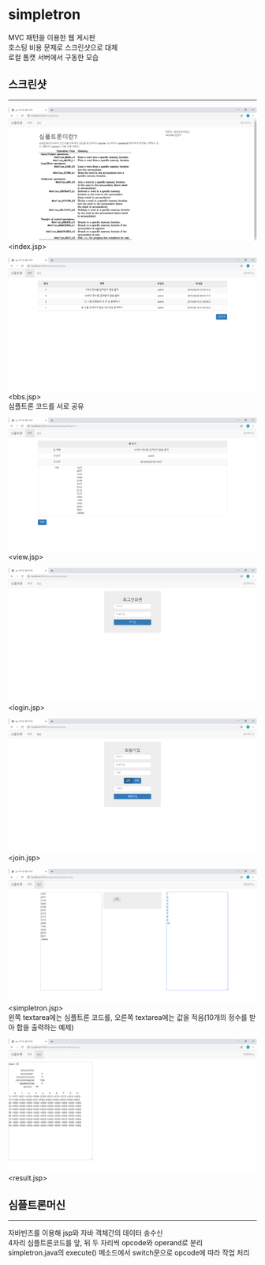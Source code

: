 # simpletron

MVC 패턴을 이용한 웹 게시판   
호스팅 비용 문제로 스크린샷으로 대체   
로컬 톰캣 서버에서 구동한 모습



## 스크린샷
-------

![index](./screenshot/index.PNG)   
<index.jsp>   


![bbs](./screenshot/bbs.PNG)   
<bbs.jsp>   
심플트론 코드를 서로 공유   


![view](./screenshot/view.PNG)   
<view.jsp>   


![login](./screenshot/login.PNG)   
<login.jsp>   


![join](./screenshot/join.PNG)   
<join.jsp>   


![simpletron](./screenshot/simpletron.PNG)   
<simpletron.jsp>   
왼쪽 textarea에는 심플트론 코드를, 오른쪽 textarea에는 값을 적음(10개의 정수를 받아 합을 출력하는 예제)   


![result](./screenshot/result.PNG)   
<result.jsp>   




## 심플트론머신
*****
자바빈즈를 이용해 jsp와 자바 객체간의 데이터 송수신  
4자리 심플트론코드를 앞, 뒤 두 자리씩 opcode와 operand로 분리  
simpletron.java의 execute() 메소드에서 switch문으로 opcode에 따라 작업 처리  
